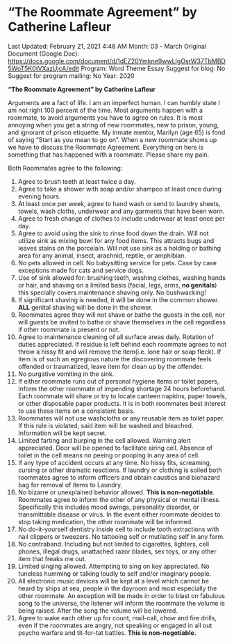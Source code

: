 # “The Roommate Agreement” by Catherine Lafleur

Last Updated: February 21, 2021 4:48 AM
Month: 03 - March
Original Document (Google Doc): https://docs.google.com/document/d/1dEZ20Ymkne9wwLIgOsrW37TbMBD5WoT5K0tVXazUjcA/edit
Program: Word Theme Essay
Suggest for blog: No
Suggest for program mailing: No
Year: 2020

**“The Roommate Agreement” by Catherine Lafleur**

Arguments are a fact of life. I am an imperfect human. I can humbly state I am not right 100 percent of the time. Most arguments happen with a roommate, to avoid arguments you have to agree on rules. It is most annoying when you get a string of new roommates, new to prison, young, and ignorant of prison etiquette. My inmate mentor, Marilyn (age 65) is fond of saying “Start as you mean to go on”. When a new roommate shows up we have to discuss the Roommate Agreement. Everything on here is something that has happened with a roommate. Please share my pain.

Both Roommates agree to the following:

1. Agree to brush teeth at least twice a day.
2. Agree to take a shower with soap and/or shampoo at least once during evening hours.
3. At least once per week, agree to hand wash or send to laundry sheets, towels, wash cloths, underwear and any garments that have been worn.
4. Agree to fresh change of clothes to include underwear at least once per day.
5. Agree to avoid using the sink to rinse food down the drain. Will not utilize sink as mixing bowl for any food items. This attracts bugs and leaves stains on the porcelain. Will not use sink as a holding or bathing area for any animal, insect, arachnid, reptile, or amphibian.
6. No pets allowed in cell. No babysitting service for pets. Case by case exceptions made for cats and service dogs.
7. Use of sink allowed for: brushing teeth, washing clothes, washing hands or hair, and shaving on a limited basis (facial, legs, arms, **no genitals**) this specially covers maintenance shaving only. No bushwacking!
8. If significant shaving is needed, it will be done in the common shower. **ALL** genital shaving will be done in the shower.
9. Roommates agree they will not shave or bathe the guests in the cell, nor will guests be invited to bathe or shave themselves in the cell regardless if other roommate is present or not.
10. Agree to maintenance cleaning of all surface areas daily. Rotation of duties appreciated. If residue is left behind each roommate agrees to not throw a hissy fit and will remove the item(i.e. lone hair or soap fleck). If item is of such an egregious nature the discovering roommate feels offended or traumatized, leave item for clean up by the offender.
11. No purgative vomiting in the sink.
12. If either roommate runs out of personal hygiene items or toilet papers, inform the other roommate of impending shortage 24 hours beforehand. Each roommate will share or try to locate canteen napkins, paper towels, or other disposable paper products. It is in both roommates best interest to use these items on a consistent basis.
13. Roommates will not use washcloths or any reusable item as toilet paper. If this rule is violated, said item will be washed and bleached. Information will be kept secret.
14. Limited farting and burping in the cell allowed. Warning alert appreciated. Door will be opened to facilitate airing cell. Absence of toilet in the cell means no peeing or pooping in any area of cell.
15. If any type of accident occurs at any time. No hissy fits, screaming, cursing or other dramatic reactions. If laundry or clothing is soiled both roommates agree to inform officers and obtain caustics and biohazard bag for removal of items to Laundry.
16. No bizarre or unexplained behavior allowed. **This is non-negotiable**. Roommates agree to inform the other of any physical or mental illness. Specifically this includes mood swings, personality disorder, or transmittable disease or virus. In the event either roommate decides to stop taking medication, the other roommate will be informed.
17. No do-it-yourself dentistry inside cell to include tooth extractions with nail clippers or tweezers. No tattooing self or mutilating self in any form.
18. No contraband. Including but not limited to cigarettes, lighters, cell phones, illegal drugs, unattached razor blades, sex toys, or any other item that freaks me out.
19. Limited singing allowed. Attempting to sing on key appreciated. No tuneless humming or talking loudly to self and/or imaginary people.
20. All electronic music devices will be kept at a level which cannot be heard by ships at sea, people in the dayroom and most especially the other roommate. An exception will be made in order to blast on fabulous song to the universe, the listener will inform the roommate the volume is being raised. After the song the volume will be lowered.
21. Agree to wake each other up for count, mail-call, chow and fire drills, even if the roommates are angry, not speaking or engaged in all out psycho warfare and tit-for-tat battles. **This is non-negotiable.**